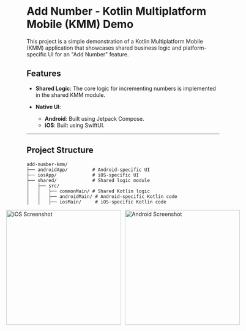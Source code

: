 # Add Number - Kotlin Multiplatform Mobile (KMM) Demo

This project is a simple demonstration of a Kotlin Multiplatform Mobile (KMM) application that showcases shared business logic and platform-specific UI for an "Add Number" feature.

## Features

- **Shared Logic**: The core logic for incrementing numbers is implemented in the shared KMM module.
- **Native UI**:

  - **Android**: Built using Jetpack Compose.
  - **iOS**: Built using SwiftUI.

---

## Project Structure

```plaintext
add-number-kmm/
├── androidApp/         # Android-specific UI
├── iosApp/             # iOS-specific UI
├── shared/             # Shared logic module
│   ├── src/
│   │   ├── commonMain/ # Shared Kotlin logic
│   │   ├── androidMain/ # Android-specific Kotlin code
│   │   ├── iosMain/     # iOS-specific Kotlin code

```
<div style="display: flex; justify-content: center; align-items: center; gap: 10px;">
  <img src="https://github.com/user-attachments/assets/291d1b39-7be5-48e8-959d-755d6adcabce" alt="iOS Screenshot" width="300"/>
  <img src="https://github.com/user-attachments/assets/e3d75549-f0fc-48f1-91c7-253cad695a2a" alt="Android Screenshot" width="300"/>
</div>
